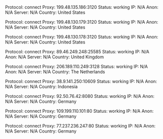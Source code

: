 Protocol: connect
Proxy: 199.48.135.186:3120
Status: working
IP: N/A
Anon: N/A
Server: N/A
Country: United States

Protocol: connect
Proxy: 199.48.130.179:3120
Status: working
IP: N/A
Anon: N/A
Server: N/A
Country: United States

Protocol: connect
Proxy: 199.48.130.178:3120
Status: working
IP: N/A
Anon: N/A
Server: N/A
Country: United States

Protocol: connect
Proxy: 89.46.249.248:25585
Status: working
IP: N/A
Anon: N/A
Server: N/A
Country: United Kingdom

Protocol: connect
Proxy: 206.189.110.249:3128
Status: working
IP: N/A
Anon: N/A
Server: N/A
Country: The Netherlands

Protocol: connect
Proxy: 38.9.141.250:10609
Status: working
IP: N/A
Anon: N/A
Server: N/A
Country: Indonesia

Protocol: connect
Proxy: 92.50.76.42:8080
Status: working
IP: N/A
Anon: N/A
Server: N/A
Country: Germany

Protocol: connect
Proxy: 109.199.110.101:80
Status: working
IP: N/A
Anon: N/A
Server: N/A
Country: Germany

Protocol: connect
Proxy: 77.237.236.247:80
Status: working
IP: N/A
Anon: N/A
Server: N/A
Country: Germany

